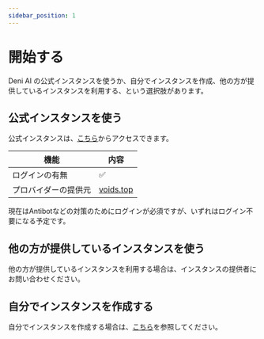 ```yaml
---
sidebar_position: 1
---
```


# 開始する

Deni AI の公式インスタンスを使うか、自分でインスタンスを作成、他の方が提供しているインスタンスを利用する、という選択肢があります。

## 公式インスタンスを使う

公式インスタンスは、[こちら](https://deniai.app/)からアクセスできます。

| 機能                 | 内容                           |
| -------------------- | ------------------------------ |
| ログインの有無       | ✅                             |
| プロバイダーの提供元 | [voids.top](https://voids.top) |

現在はAntibotなどの対策のためにログインが必須ですが、いずれはログイン不要になる予定です。

## 他の方が提供しているインスタンスを使う

他の方が提供しているインスタンスを利用する場合は、インスタンスの提供者にお問い合わせください。

## 自分でインスタンスを作成する

自分でインスタンスを作成する場合は、[こちら](/docs/setup-guide/create-a-instance)を参照してください。